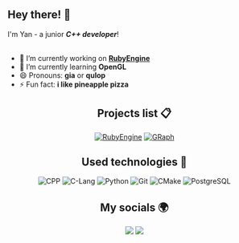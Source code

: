 ## Hey there! 👋
I'm Yan - a junior ___C++ developer___!
<br/><br/>

* 🔭 I’m currently working on __[RubyEngine](https://github.com/qulop/RubyEngine)__
* 🌱 I’m currently learning __OpenGL__
* 😄 Pronouns: __gia__ or __qulop__
* ⚡ Fun fact: __i like pineapple pizza__


<div style="text-align: center;">

## Projects list 📋
[![RubyEngine](https://img.shields.io/badge/-RubyEngine-0D1117?style=for-the-badge&logo=cplusplus&logoColor=%2300599C)](https://github.com/qulop/RubyEngine)
[![GRaph](https://img.shields.io/badge/-GRaph-0D1117?style=for-the-badge&logo=cplusplus&logoColor=%2300599C)
](https://github.com/qulop/GRaph)


## Used technologies 🧰
![CPP](https://img.shields.io/badge/-C%2B%2B-0D1117?style=for-the-badge&logo=cplusplus&logoColor=%2300599C)
![C-Lang](https://img.shields.io/badge/-C-0D1117?style=for-the-badge&logo=c&logoColor=%23A8B9CC)
![Python](https://img.shields.io/badge/-Python-0D1117?style=for-the-badge&logo=python&logoColor=%233776AB)
![Git](https://img.shields.io/badge/-Git-0D1117?style=for-the-badge&logo=git&logoColor=%23F05032)
![CMake](https://img.shields.io/badge/-Cmake-0D1117?style=for-the-badge&logo=cmake&logoColor=%23064F8C)
![PostgreSQL](https://img.shields.io/badge/-PostgreSQL-0D1117?style=for-the-badge&logo=postgresql&logoColor=%234169E1)

## My socials 🌍
[<img src="https://img.shields.io/badge/Telegram-black?style=for-the-badge&logo=telegram&logoColor=#"/>](https://t.me/patmonkey)
[<img src="https://img.shields.io/badge/Discrod-black?style=for-the-badge&logo=discord&logoColor=#"/>](https://discord.com/users/878649454226456596)

</div>

